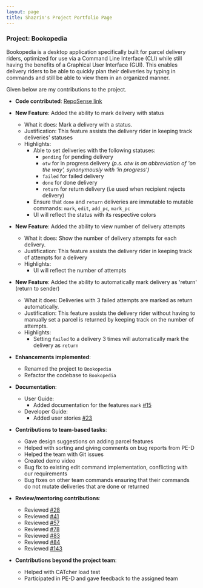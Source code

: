 ```yaml
---
layout: page
title: Shazrin's Project Portfolio Page
---
```


### Project: Bookopedia

Bookopedia is a desktop application specifically built for parcel delivery riders, optimized for use via a Command Line Interface (CLI) while still having the benefits of a Graphical User Interface (GUI). This enables delivery riders to be able to quickly plan their deliveries by typing in commands and still be able to view them in an organized manner.

Given below are my contributions to the project.

* **Code contributed**: [RepoSense link](https://nus-cs2103-ay2223s2.github.io/tp-dashboard/?search=shazxrin&breakdown=true)

* **New Feature**: Added the ability to mark delivery with status
  * What it does: Mark a delivery with a status.
  * Justification: This feature assists the delivery rider in keeping track deliveries' statuses 
  * Highlights: 
    * Able to set deliveries with the following statuses:
      * `pending` for pending delivery
      * `otw` for in progress delivery _(p.s. otw is an abbreviation of 'on the way', synonymously with 'in progress')_
      * `failed` for failed delivery
      * `done` for done delivery
      * `return` for return delivery (i.e used when recipient rejects delivery)
    * Ensure that `done` and `return` deliveries are immutable to mutable commands: `mark`, `edit`, `add_pc`, `mark_pc` 
    * UI will reflect the status with its respective colors

* **New Feature**: Added the ability to view number of delivery attempts
  * What it does: Show the number of delivery attempts for each delivery.
  * Justification: This feature assists the delivery rider in keeping track of attempts for a delivery
  * Highlights:
    * UI will reflect the number of attempts

* **New Feature**: Added the ability to automatically mark delivery as 'return' (return to sender)
  * What it does: Deliveries with 3 failed attempts are marked as return automatically.
  * Justification: This feature assists the delivery rider without having to manually set a parcel is returned by keeping track on the number of attempts.
  * Highlights:
    * Setting `failed` to a delivery 3 times will automatically mark the delivery as `return`

* **Enhancements implemented**:
  * Renamed the project to `Bookopedia`
  * Refactor the codebase to `Bookopedia`

* **Documentation**:
  * User Guide:
    * Added documentation for the features `mark` [#15](https://github.com/AY2223S2-CS2103-W16-1/tp/issues/15)
  * Developer Guide:
    * Added user stories [#23](https://github.com/AY2223S2-CS2103-W16-1/tp/issues/23)

* **Contributions to team-based tasks**:
  * Gave design suggestions on adding parcel features
  * Helped with sorting and giving comments on bug reports from PE-D
  * Helped the team with Git issues
  * Created demo video
  * Bug fix to existing edit command implementation, conflicting with our requirements
  * Bug fixes on other team commands ensuring that their commands do not mutate deliveries that are done or returned

* **Review/mentoring contributions**:
  * Reviewed [#28](https://github.com/AY2223S2-CS2103-W16-1/tp/issues/28)
  * Reviewed [#41](https://github.com/AY2223S2-CS2103-W16-1/tp/issues/41)
  * Reviewed [#57](https://github.com/AY2223S2-CS2103-W16-1/tp/issues/57)
  * Reviewed [#78](https://github.com/AY2223S2-CS2103-W16-1/tp/issues/78)
  * Reviewed [#83](https://github.com/AY2223S2-CS2103-W16-1/tp/issues/83)
  * Reviewed [#84](https://github.com/AY2223S2-CS2103-W16-1/tp/issues/84)
  * Reviewed [#143](https://github.com/AY2223S2-CS2103-W16-1/tp/issues/143)

* **Contributions beyond the project team**:
  * Helped with CATcher load test
  * Participated in PE-D and gave feedback to the assigned team


